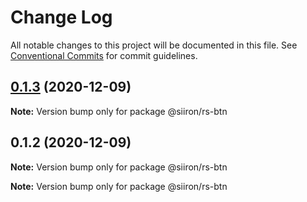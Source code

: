 # Change Log

All notable changes to this project will be documented in this file.
See [Conventional Commits](https://conventionalcommits.org) for commit guidelines.

## [0.1.3](https://github.com/siiron/lerna-demo/compare/v0.1.2...v0.1.3) (2020-12-09)

**Note:** Version bump only for package @siiron/rs-btn





## 0.1.2 (2020-12-09)

**Note:** Version bump only for package @siiron/rs-btn







**Note:** Version bump only for package @siiron/rs-btn

